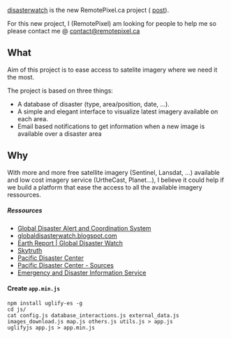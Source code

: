 
[disasterwatch](http://disasterwatch.remotepixel.ca) is the new RemotePixel.ca project ( [post](http://remotepixel.ca/blog/disasterwatch-20151231.html)).

For this new project, I (RemotePixel) am looking for people to help me so please
contact me @ contact@remotepixel.ca


What
-------

Aim of this project is to ease access to satelite imagery where we need it the most.

The project is based on three things:
* A database of disaster (type, area/position, date, ...).
* A simple and elegant interface to visualize latest imagery available on each area.
* Email based notifications to get information when a new image is available over a disaster area

Why
-------

With more and more free satellite imagery (Sentinel, Lansdat, ...) available
and low cost imagery service (UrtheCast, Planet...), I believe it could
help if we build a platform that ease the access to all the available
imagery ressources.

##### Ressources
- [Global Disaster Alert and Coordination System](http://www.gdacs.org)
- [globaldisasterwatch.blogspot.com](http://globaldisasterwatch.blogspot.ca)
- [Earth Report | Global Disaster Watch](https://elispiritweaver.wordpress.com)
- [Skytruth](http://skytruth.org)
- [Pacific Disaster Center](http://atlas.pdc.org/atlas/)
- [Pacific Disaster Center - Sources](http://ghin.pdc.org/ghin/catalog/search/browse/browse.page)
- [Emergency and Disaster Information Service](http://hisz.rsoe.hu)


#### Create `app.min.js`

```
npm install uglify-es -g
cd js/
cat config.js database_interactions.js external_data.js images_download.js map.js others.js utils.js > app.js
uglifyjs app.js > app.min.js
```
